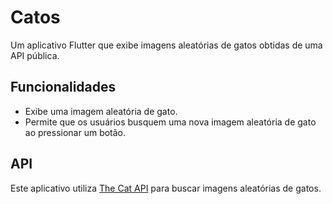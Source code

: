 # Catos

Um aplicativo Flutter que exibe imagens aleatórias de gatos obtidas de uma API pública.

## Funcionalidades

- Exibe uma imagem aleatória de gato.
- Permite que os usuários busquem uma nova imagem aleatória de gato ao pressionar um botão.

## API

Este aplicativo utiliza [The Cat API](https://thecatapi.com/) para buscar imagens aleatórias de gatos.
